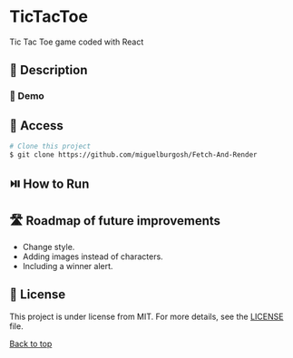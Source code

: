 # TicTacToe
Tic Tac Toe game coded with React

## :blue_book: Description

### :movie_camera: Demo

## :open_file_folder: Access

```bash
# Clone this project
$ git clone https://github.com/miguelburgosh/Fetch-And-Render
```
## :play_or_pause_button: How to Run

## :motorway: Roadmap of future improvements

- Change style.
- Adding images instead of characters.
- Including a winner alert.

## :memo: License

This project is under license from MIT. For more details, see the [LICENSE](LICENSE.md) file.

<a href="#top">Back to top</a>
